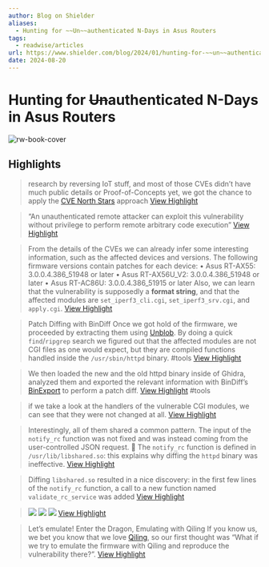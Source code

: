 ```yaml
---
author: Blog on Shielder
aliases:
  - Hunting for ~~Un~~authenticated N-Days in Asus Routers
tags:
  - readwise/articles
url: https://www.shielder.com/blog/2024/01/hunting-for-~~un~~authenticated-n-days-in-asus-routers/
date: 2024-08-20
---
```

# Hunting for ~~Un~~authenticated N-Days in Asus Routers

![rw-book-cover](https://www.shielder.com/favicon/favicon-192x192.png)

## Highlights


> research by reversing IoT stuff, and most of those CVEs didn’t have much public details or Proof-of-Concepts yet, we got the chance to apply the [CVE North Stars](https://cve-north-stars.github.io/) approach
> [View Highlight](https://read.readwise.io/read/01hsjxxrpa70p57nv87ajynxqn)



> “An unauthenticated remote attacker can exploit this vulnerability without privilege to perform remote arbitrary code execution”
> [View Highlight](https://read.readwise.io/read/01hsjxy5r9gxfr418hb6y70r0d)



> From the details of the CVEs we can already infer some interesting information, such as the affected devices and versions. The following firmware versions contain patches for each device:
>  • Asus RT-AX55: 3.0.0.4.386_51948 or later
>  • Asus RT-AX56U_V2: 3.0.0.4.386_51948 or later
>  • Asus RT-AC86U: 3.0.0.4.386_51915 or later
>  Also, we can learn that the vulnerability is supposedly a **format string**, and that the affected modules are `set_iperf3_cli.cgi`, `set_iperf3_srv.cgi`, and `apply.cgi`.
> [View Highlight](https://read.readwise.io/read/01hsjxya245b3h91f9eg2zhfn6)



> Patch Diffing with BinDiff
>  Once we got hold of the firmware, we proceeded by extracting them using [Unblob](https://github.com/onekey-sec/unblob).
>  By doing a quick `find`/`ripgrep` search we figured out that the affected modules are not CGI files as one would expect, but they are compiled functions handled inside the `/usr/sbin/httpd` binary.
>  #tools 
> [View Highlight](https://read.readwise.io/read/01hsjxyhtp2kyra2pzcsgqe6d6)



> We then loaded the new and the old httpd binary inside of Ghidra, analyzed them and exported the relevant information with BinDiff’s [BinExport](https://github.com/google/binexport/) to perform a patch diff.
> [View Highlight](https://read.readwise.io/read/01hsjxzexrcr5zsmd44vz65aj6)
> #tools 



> if we take a look at the handlers of the vulnerable CGI modules, we can see that they were not changed at all.
> [View Highlight](https://read.readwise.io/read/01hsjy5pq4hmjyct8hkvjtvfw2)



> Interestingly, all of them shared a common pattern. The input of the `notify_rc` function was not fixed and was instead coming from the user-controlled JSON request. :money_with_wings:
>  The `notify_rc` function is defined in `/usr/lib/libshared.so`: this explains why diffing the `httpd` binary was ineffective.
> [View Highlight](https://read.readwise.io/read/01hsjy60bjbnfevt0rxp2d92tn)



> Diffing `libshared.so` resulted in a nice discovery: in the first few lines of the `notify_rc` function, a call to a new function named `validate_rc_service` was added
> [View Highlight](https://read.readwise.io/read/01hsjy6vc5nc1qwcr48jan5t5s)



> ![](https://www.shielder.com/img/blog/asus-bindiff2.png)
>  ![](https://www.shielder.com/img/blog/asus-validaterc1.png)
>  ![](https://www.shielder.com/img/blog/asus-validaterc2.png)
> [View Highlight](https://read.readwise.io/read/01hsjy7yynstfzva9kvyyk2q21)



> Let’s emulate!
>  Enter the Dragon, Emulating with Qiling
>  If you know us, we bet you know that we love [Qiling](https://github.com/qilingframework/qiling/), so our first thought was “What if we try to emulate the firmware with Qiling and reproduce the vulnerability there?”.
> [View Highlight](https://read.readwise.io/read/01hsjyazxyt7n9x0c0bdqdphd2)

